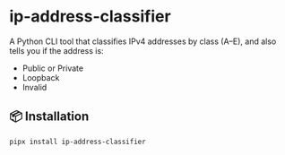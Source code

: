 # ip-address-classifier

A Python CLI tool that classifies IPv4 addresses by class (A–E), and also tells you if the address is:

- Public or Private
- Loopback
- Invalid

## 📦 Installation

```bash
pipx install ip-address-classifier
